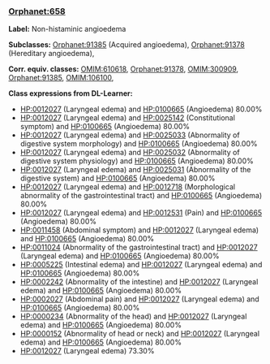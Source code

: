
### [Orphanet:658](http://www.orpha.net/ORDO/Orphanet_658)
**Label:** Non-histaminic angioedema

**Subclasses:** [Orphanet:91385](http://www.orpha.net/ORDO/Orphanet_91385) (Acquired angioedema), [Orphanet:91378](http://www.orpha.net/ORDO/Orphanet_91378) (Hereditary angioedema), 

**Corr. equiv. classes:** [OMIM:610618](http://purl.obolibrary.org/obo/OMIM_610618), [Orphanet:91378](http://www.orpha.net/ORDO/Orphanet_91378), [OMIM:300909](http://purl.obolibrary.org/obo/OMIM_300909), [Orphanet:91385](http://www.orpha.net/ORDO/Orphanet_91385), [OMIM:106100](http://purl.obolibrary.org/obo/OMIM_106100), 

**Class expressions from DL-Learner:**

- [HP:0012027](http://purl.obolibrary.org/obo/HP_0012027) (Laryngeal edema) and [HP:0100665](http://purl.obolibrary.org/obo/HP_0100665) (Angioedema) 80.00%
- [HP:0012027](http://purl.obolibrary.org/obo/HP_0012027) (Laryngeal edema) and [HP:0025142](http://purl.obolibrary.org/obo/HP_0025142) (Constitutional symptom) and [HP:0100665](http://purl.obolibrary.org/obo/HP_0100665) (Angioedema) 80.00%
- [HP:0012027](http://purl.obolibrary.org/obo/HP_0012027) (Laryngeal edema) and [HP:0025033](http://purl.obolibrary.org/obo/HP_0025033) (Abnormality of digestive system morphology) and [HP:0100665](http://purl.obolibrary.org/obo/HP_0100665) (Angioedema) 80.00%
- [HP:0012027](http://purl.obolibrary.org/obo/HP_0012027) (Laryngeal edema) and [HP:0025032](http://purl.obolibrary.org/obo/HP_0025032) (Abnormality of digestive system physiology) and [HP:0100665](http://purl.obolibrary.org/obo/HP_0100665) (Angioedema) 80.00%
- [HP:0012027](http://purl.obolibrary.org/obo/HP_0012027) (Laryngeal edema) and [HP:0025031](http://purl.obolibrary.org/obo/HP_0025031) (Abnormality of the digestive system) and [HP:0100665](http://purl.obolibrary.org/obo/HP_0100665) (Angioedema) 80.00%
- [HP:0012027](http://purl.obolibrary.org/obo/HP_0012027) (Laryngeal edema) and [HP:0012718](http://purl.obolibrary.org/obo/HP_0012718) (Morphological abnormality of the gastrointestinal tract) and [HP:0100665](http://purl.obolibrary.org/obo/HP_0100665) (Angioedema) 80.00%
- [HP:0012027](http://purl.obolibrary.org/obo/HP_0012027) (Laryngeal edema) and [HP:0012531](http://purl.obolibrary.org/obo/HP_0012531) (Pain) and [HP:0100665](http://purl.obolibrary.org/obo/HP_0100665) (Angioedema) 80.00%
- [HP:0011458](http://purl.obolibrary.org/obo/HP_0011458) (Abdominal symptom) and [HP:0012027](http://purl.obolibrary.org/obo/HP_0012027) (Laryngeal edema) and [HP:0100665](http://purl.obolibrary.org/obo/HP_0100665) (Angioedema) 80.00%
- [HP:0011024](http://purl.obolibrary.org/obo/HP_0011024) (Abnormality of the gastrointestinal tract) and [HP:0012027](http://purl.obolibrary.org/obo/HP_0012027) (Laryngeal edema) and [HP:0100665](http://purl.obolibrary.org/obo/HP_0100665) (Angioedema) 80.00%
- [HP:0005225](http://purl.obolibrary.org/obo/HP_0005225) (Intestinal edema) and [HP:0012027](http://purl.obolibrary.org/obo/HP_0012027) (Laryngeal edema) and [HP:0100665](http://purl.obolibrary.org/obo/HP_0100665) (Angioedema) 80.00%
- [HP:0002242](http://purl.obolibrary.org/obo/HP_0002242) (Abnormality of the intestine) and [HP:0012027](http://purl.obolibrary.org/obo/HP_0012027) (Laryngeal edema) and [HP:0100665](http://purl.obolibrary.org/obo/HP_0100665) (Angioedema) 80.00%
- [HP:0002027](http://purl.obolibrary.org/obo/HP_0002027) (Abdominal pain) and [HP:0012027](http://purl.obolibrary.org/obo/HP_0012027) (Laryngeal edema) and [HP:0100665](http://purl.obolibrary.org/obo/HP_0100665) (Angioedema) 80.00%
- [HP:0000234](http://purl.obolibrary.org/obo/HP_0000234) (Abnormality of the head) and [HP:0012027](http://purl.obolibrary.org/obo/HP_0012027) (Laryngeal edema) and [HP:0100665](http://purl.obolibrary.org/obo/HP_0100665) (Angioedema) 80.00%
- [HP:0000152](http://purl.obolibrary.org/obo/HP_0000152) (Abnormality of head or neck) and [HP:0012027](http://purl.obolibrary.org/obo/HP_0012027) (Laryngeal edema) and [HP:0100665](http://purl.obolibrary.org/obo/HP_0100665) (Angioedema) 80.00%
- [HP:0012027](http://purl.obolibrary.org/obo/HP_0012027) (Laryngeal edema) 73.30%


